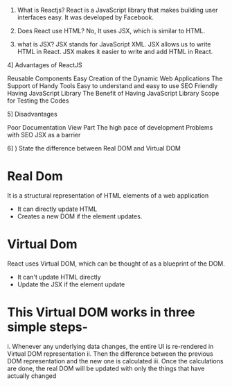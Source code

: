 1) What is Reactjs?
React is a JavaScript library that makes building user interfaces easy. It was developed by Facebook.

2) Does React use HTML? 
No, It uses JSX, which is similar to HTML.

3) what is JSX?
JSX stands for JavaScript XML. JSX allows us to write HTML in React. JSX makes it easier to write and add HTML in React.


4] Advantages of ReactJS

Reusable Components
Easy Creation of the Dynamic Web Applications
The Support of Handy Tools
Easy to understand and easy to use
SEO Friendly
Having JavaScript Library
The Benefit of Having JavaScript Library
Scope for Testing the Codes

5] Disadvantages

Poor Documentation
View Part
The high pace of development
Problems with SEO
JSX as a barrier

6] ) State the difference between Real DOM and Virtual DOM

# Real Dom
 
 It is a structural representation of HTML elements of a web application


- It can directly update HTML
- Creates a new DOM if the element updates.




# Virtual Dom

React uses Virtual DOM, which can be thought of as a blueprint of the DOM. 

- It can't update HTML directly
- Update the JSX if the element update

# This Virtual DOM works in three simple steps-
 i. Whenever any underlying data changes, the entire Ul is
    re-rendered in Virtual DOM representation
 ii. Then the difference between the previous DOM representation 
      and the new one is calculated
 iii. Once the calculations are done, the real DOM will be updated with only 
       the things that have actually changed